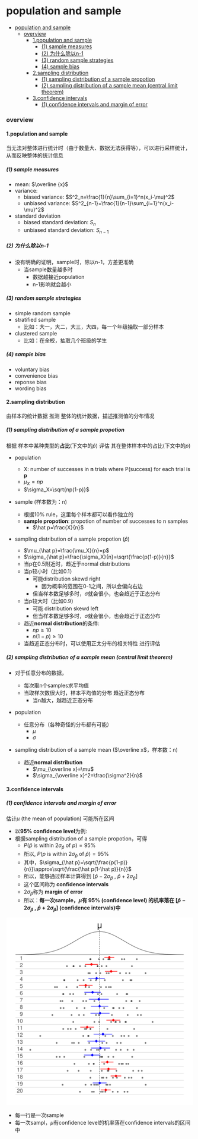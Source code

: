 # population and sample


<!-- @import "[TOC]" {cmd="toc" depthFrom=1 depthTo=6 orderedList=false} -->

<!-- code_chunk_output -->

- [population and sample](#population-and-sample)
    - [overview](#overview)
      - [1.population and sample](#1population-and-sample)
        - [(1) sample measures](#1-sample-measures)
        - [(2) 为什么除以n-1](#2-为什么除以n-1)
        - [(3) random sample strategies](#3-random-sample-strategies)
        - [(4) sample bias](#4-sample-bias)
      - [2.sampling distribution](#2sampling-distribution)
        - [(1) sampling distribution of a sample propotion](#1-sampling-distribution-of-a-sample-propotion)
        - [(2) sampling distribution of a sample mean (central limit theorem)](#2-sampling-distribution-of-a-sample-mean-central-limit-theorem)
      - [3.confidence intervals](#3confidence-intervals)
        - [(1) confidence intervals and margin of error](#1-confidence-intervals-and-margin-of-error)

<!-- /code_chunk_output -->


### overview

#### 1.population and sample

当无法对整体进行统计时（由于数量大、数据无法获得等），可以进行采样统计，从而反映整体的统计信息

##### (1) sample measures
* mean: $\overline {x}$
* variance:
  * biased variance: $S^2_n=\frac{1}{n}\sum_{i=1}^n(x_i-\mu)^2$
  * unbiased variance: $S^2_{n-1}=\frac{1}{n-1}\sum_{i=1}^n(x_i-\mu)^2$
* standard deviation
  * biased standard deviation: $S_n$
  * unbiased standard deviation: $S_{n-1}$

##### (2) 为什么除以n-1
* 没有明确的证明，sample时，除以n-1，方差更准确
  * 当sample数量越多时
    * 数据越接近population
    * n-1影响就会越小

##### (3) random sample strategies
* simple random sample
* stratified sample
  * 比如：大一，大二，大三，大四，每一个年级抽取一部分样本
* clustered sample
  * 比如：在全校，抽取几个班级的学生

##### (4) sample bias 
* voluntary bias
* convenience bias
* reponse bias
* wording bias

#### 2.sampling distribution

由样本的统计数据 推测 整体的统计数据，描述推测值的分布情况

##### (1) sampling distribution of a sample propotion
根据 样本中某种类型的**占比**(下文中的$\hat p$) 评估 其在整体样本中的占比(下文中的$p$)

* population
  * X: number of successes in **n** trials where P(success) for each trial is **p**
  * $\mu_X=np$
  * $\sigma_X=\sqrt{np(1-p)}$
* sample (样本数为：n)
  * 根据10% rule，这里每个样本都可以看作独立的
  * **sample propotion**: propotion of number of successes to n samples
    * $\hat p=\frac{X}{n}$

* sampling distribution of a sample propotion ($\hat p$)
  * $\mu_{\hat p}=\frac{\mu_X}{n}=p$
  * $\sigma_{\hat p}=\frac{\sigma_X}{n}=\sqrt{\frac{p(1-p)}{n}}$
  * 当p在0.5附近时，趋近于normal distributions
  * 当p较小时（比如0.1）
    * 可能distribution skewd right
      * 因为概率的范围在0-1之间，所以会偏向右边
    * 但当样本数足够多时，$\sigma$就会很小，也会趋近于正态分布
  * 当p较大时（比如0.9）
    * 可能 distribution skewd left
    * 但当样本数足够多时，$\sigma$就会很小，也会趋近于正态分布
  * 趋近**normal distribution**的条件:
    * $np \ge 10$
    * $n(1-p) \ge 10$
  * 当趋近正态分布时，可以使用正太分布的相关特性 进行评估

##### (2) sampling distribution of a sample mean (central limit theorem)
* 对于任意分布的数据，
  * 每次取n个samples求平均值
  * 当取样次数很大时，样本平均值的分布 趋近正态分布
    * 当n越大，越趋近正态分布

* population
  * 任意分布（各种奇怪的分布都有可能）
    * $\mu$
    * $\sigma$

* sampling distribution of a sample mean ($\overline x$，样本数：n)
  * 趋近**normal distribution**
    * $\mu_{\overline x}=\mu$
    * $\sigma_{\overline x}^2=\frac{\sigma^2}{n}$

#### 3.confidence intervals

##### (1) confidence intervals and margin of error
估计$\mu$ (the mean of population) 可能所在区间

* 以**95% confidence level**为例:
* 根据sampling distribution of a sample propotion，可得 
    * $P(\hat p \text{ is within }2\sigma_{\hat p} \text { of } p)=95\%$
    * 所以, $P(p \text{ is within }2\sigma_{\hat p} \text { of } \hat p)=95\%$
    * 其中，$\sigma_{\hat p}=\sqrt{\frac{p(1-p)}{n}}\approx\sqrt{\frac{\hat p(1-\hat p)}{n}}$
    * 所以，能够通过样本计算得到 $[\hat p-2\sigma_{\hat p}\ ,\ \hat p+2\sigma_{\hat p}]$
    * 这个区间称为 **confidence intervals**
    * $2\sigma_{\hat p}$称为 **margin of error**
    * 所以：**每一次sample，$\mu$有 95\% (confidence level) 的机率落在 $[\hat p-2\sigma_{\hat p}\ ,\ \hat p+2\sigma_{\hat p}]$ (confidence intervals)中**

![](./imgs/ps_01.png)
* 每一行是一次sample
* 每一次sampl，$\mu$有confidence level的机率落在confidence intervals的区间中